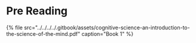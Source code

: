 # Pre Reading

{% file src="../../../../.gitbook/assets/cognitive-science-an-introduction-to-the-science-of-the-mind.pdf" caption="Book 1" %}



